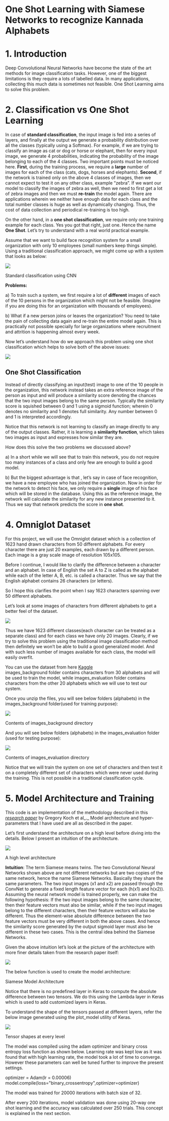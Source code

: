 One Shot Learning with Siamese Networks to recognize Kannada Alphabets
===================================================


1\. Introduction
================

Deep Convolutional Neural Networks have become the state of the art methods for image classification tasks. However, one of the biggest limitations is they require a lots of labelled data. In many applications, collecting this much data is sometimes not feasible. One Shot Learning aims to solve this problem.

2\. Classification vs One Shot Learning
=======================================

In case of **standard classification**, the input image is fed into a series of layers, and finally at the output we generate a probability distribution over all the classes (typically using a Softmax). For example, if we are trying to classify an image as cat or dog or horse or elephant, then for every input image, we generate 4 probabilities, indicating the probability of the image belonging to each of the 4 classes. Two important points must be noticed here. **First**, during the training process, we require a **large** number of images for each of the class (cats, dogs, horses and elephants). **Second**, if the network is trained only on the above 4 classes of images, then we cannot expect to test it on any other class, example “zebra”. If we want our model to classify the images of zebra as well, then we need to first get a lot of zebra images and then we must **re-train** the model again. There are applications wherein we neither have enough data for each class and the total number classes is huge as well as dynamically changing. Thus, the cost of data collection and periodical re-training is too high.

On the other hand, in a **one shot classification**, we require only one training example for each class. Yes you got that right, just one. Hence the name **One Shot**. Let’s try to understand with a real world practical example.

Assume that we want to build face recognition system for a small organization with only 10 employees (small numbers keep things simple). Using a traditional classification approach, we might come up with a system that looks as below:

![](https://miro.medium.com/v2/resize:fit:875/1*A49puFRGzvHjRJJBHTxryg.jpeg)

Standard classification using CNN

**Problems:**

a) To train such a system, we first require a lot of **different** images of each of the 10 persons in the organization which might not be feasible. (Imagine if you are doing this for an organization with thousands of employees).

b) What if a new person joins or leaves the organization? You need to take the pain of collecting data again and re-train the entire model again. This is practically not possible specially for large organizations where recruitment and attrition is happening almost every week.

Now let’s understand how do we approach this problem using one shot classification which helps to solve both of the above issues:

![](https://miro.medium.com/v2/resize:fit:875/1*g-561DsAfbU6gcVEk9AC4g.jpeg)

## One Shot Classification

Instead of directly classifying an input(test) image to one of the 10 people in the organization, this network instead takes an extra reference image of the person as input and will produce a similarity score denoting the chances that the two input images belong to the same person. Typically the similarity score is squished between 0 and 1 using a sigmoid function; wherein 0 denotes no similarity and 1 denotes full similarity. Any number between 0 and 1 is interpreted accordingly.

Notice that this network is not learning to classify an image directly to any of the output classes. Rather, it is learning a **similarity function**, which takes two images as input and expresses how similar they are.

How does this solve the two problems we discussed above?

a) In a short while we will see that to train this network, you do not require too many instances of a class and only few are enough to build a good model.

b) But the biggest advantage is that , let’s say in case of face recognition, we have a new employee who has joined the organization. Now in order for the network to detect his face, we only require a **single** image of his face which will be stored in the database. Using this as the reference image, the network will calculate the similarity for any new instance presented to it. Thus we say that network predicts the score in **one shot**.


4\. Omniglot Dataset
====================

For this project, we will use the Omniglot dataset which is a collection of 1623 hand drawn characters from 50 different alphabets. For every character there are just 20 examples, each drawn by a different person. Each image is a gray scale image of resolution 105x105.

Before I continue, I would like to clarify the difference between a character and an alphabet. In case of English the set A to Z is called as the alphabet while each of the letter A, B, etc. is called a character. Thus we say that the English alphabet contains 26 characters (or letters).

So I hope this clarifies the point when I say 1623 characters spanning over 50 different alphabets.

Let’s look at some images of characters from different alphabets to get a better feel of the dataset.

![](https://miro.medium.com/v2/resize:fit:875/1*GoAVSgNTIXeVbM4nA916HQ.jpeg)

Thus we have 1623 different classes(each character can be treated as a separate class) and for each class we have only 20 images. Clearly, if we try to solve this problem using the traditional image classification method then definitely we won’t be able to build a good generalized model. And with such less number of images available for each class, the model will easily overfit.

You can use the dataset from here [Kaggle](https://www.kaggle.com/datasets/watesoyan/omniglot) \
images\_background folder contains characters from 30 alphabets and will be used to train the model, while images\_evaluation folder contains characters from the other 20 alphabets which we will use to test our system.

Once you unzip the files, you will see below folders (alphabets) in the images\_background folder(used for training purpose):

![](https://miro.medium.com/v2/resize:fit:348/1*RlaIu4FZ6uczRGFhEx50_A.jpeg)

Contents of images\_background directory

And you will see below folders (alphabets) in the images\_evaluation folder (used for testing purpose):

![](https://miro.medium.com/v2/resize:fit:261/1*cASkYmQo2id1MLx6V4pECg.jpeg)

Contents of images\_evaluation directory

Notice that we will train the system on one set of characters and then test it on a completely different set of characters which were never used during the training. This is not possible in a traditional classification cycle.

5\. Model Architecture and Training
===================================

This code is an implementation of the methodology described in this [_research paper_](https://www.cs.cmu.edu/~rsalakhu/papers/oneshot1.pdf) by Gregory Koch et al_._ Model architecture and hyper-parameters that I have used are all as described in the paper.

Let’s first understand the architecture on a high level before diving into the details. Below I present an intuition of the architecture.

![](https://miro.medium.com/v2/resize:fit:1250/1*dFY5gx-Vze3micJ0AMVp0A.jpeg)

A high level architecture

**Intuition**: The term Siamese means twins. The two Convolutional Neural Networks shown above are not different networks but are two copies of the same network, hence the name Siamese Networks. Basically they share the same parameters. The two input images (x1 and x2) are passed through the ConvNet to generate a fixed length feature vector for each (h(x1) and h(x2)). Assuming the neural network model is trained properly, we can make the following hypothesis: If the two input images belong to the same character, then their feature vectors must also be similar, while if the two input images belong to the different characters, then their feature vectors will also be different. Thus the element-wise absolute difference between the two feature vectors must be very different in both the above cases. And hence the similarity score generated by the output sigmoid layer must also be different in these two cases. This is the central idea behind the Siamese Networks.

Given the above intuition let’s look at the picture of the architecture with more finer details taken from the research paper itself:

![](https://miro.medium.com/v2/resize:fit:3201/1*v40QXakPBOmiq4lCKbPu8w.png)

The below function is used to create the model architecture:

Siamese Model Architecture

Notice that there is no predefined layer in Keras to compute the absolute difference between two tensors. We do this using the Lambda layer in Keras which is used to add customized layers in Keras.

To understand the shape of the tensors passed at different layers, refer the below image generated using the plot\_model utility of Keras.

![](https://miro.medium.com/v2/resize:fit:875/1*RvqlZBlfOT9TcnEYhe_IQw.png)

Tensor shapes at every level

The model was compiled using the adam optimizer and binary cross entropy loss function as shown below. Learning rate was kept low as it was found that with high learning rate, the model took a lot of time to converge. However these parameters can well be tuned further to improve the present settings.

optimizer = Adam(lr = 0.00006)  
model.compile(loss="binary\_crossentropy",optimizer=optimizer)

The model was trained for 20000 iterations with batch size of 32.

After every 200 iterations, model validation was done using 20-way one shot learning and the accuracy was calculated over 250 trials. This concept is explained in the next section.
